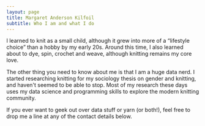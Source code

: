 ```yaml
---
layout: page
title: Margaret Anderson Kilfoil
subtitle: Who I am and what I do
---
```


I learned to knit as a small child, although it grew into more of a “lifestyle choice” than a hobby by my early 20s. Around this time, I also learned about to dye, spin, crochet and weave, although knitting remains my core love. 

The other thing you need to know about me is that I am a huge data nerd. I started researching knitting for my sociology thesis on gender and knitting, and haven't seemed to be able to stop.  Most of my research these days uses my data science and programming skills to explore the modern knitting community. 

If you ever want to geek out over data stuff or yarn (or both!), feel free to drop me a line at any of the contact details below.
